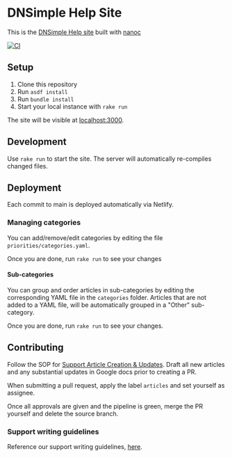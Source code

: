 # DNSimple Help Site

This is the [DNSimple Help site](https://support.dnsimple.com) built with [nanoc](http://nanoc.stoneship.org/)

[![CI](https://github.com/dnsimple/dnsimple-support/actions/workflows/ci.yml/badge.svg)](https://github.com/dnsimple/dnsimple-support/actions/workflows/ci.yml)


## Setup

1. Clone this repository
1. Run `asdf install`
1. Run `bundle install`
1. Start your local instance with `rake run`

The site will be visible at [localhost:3000](http://localhost:3000).


## Development

Use `rake run` to start the site. The server will automatically re-compiles changed files.


## Deployment

Each commit to main is deployed automatically via Netlify.


### Managing categories

You can add/remove/edit categories by editing the file `priorities/categories.yaml`.

Once you are done, run `rake run` to see your changes

#### Sub-categories

You can group and order articles in sub-categories by editing the corresponding YAML file in the `categories` folder. Articles that are not added to a YAML file, will be automatically grouped in a "Other" sub-category.

Once you are done, run `rake run` to see your changes.

## Contributing

Follow the SOP for [Support Article Creation & Updates](https://dnsimple.atlassian.net/wiki/spaces/BIZOPS/pages/2615115803/Support+Article+Creation+and+Update+Procedure). Draft all new articles and any substantial updates in Google docs prior to creating a PR. 

When submitting a pull request, apply the label `articles` and set yourself as assignee.

Once all approvals are given and the pipeline is green, merge the PR yourself and delete the source branch.

### Support writing guidelines

Reference our support writing guidelines, [here](https://support.dnsimple.com/articles/writing-guide/).
